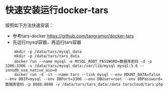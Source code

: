 # 快速安装运行docker-tars

按照如下方法快速安装：
* 参考tars-docker https://github.com/tangramor/docker-tars
* 先运行mysql容器，再运行tars容器

```
    mkdir -p /data/tars/mysql_data
    mkdir -p /data/tars/tars_data
    docker run --name mysql -e MYSQL_ROOT_PASSWORD=数据库密码 -d -p 3306:3306 -v /data/tars/mysql_data:/var/lib/mysql mysql:5.6 --innodb_use_native_aio=0
    docker run -d -it --name tars --link mysql --env MOUNT_DATA=false --env DBIP=mysql --env DBPort=3306 --env DBUser=root --env DBPassword=数据库密码 -p 8080:8080 -v /data/tars/tars_data:/data tarscloud/tars:php
```









